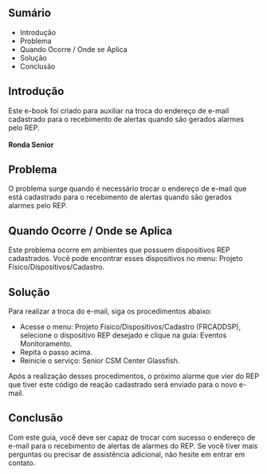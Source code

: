## Sumário

- Introdução
- Problema
- Quando Ocorre / Onde se Aplica
- Solução
- Conclusão

## Introdução

Este e-book foi criado para auxiliar na troca do endereço de e-mail cadastrado para o recebimento de alertas quando são gerados alarmes pelo REP. 
<br>
<br>
**Ronda Senior**

## Problema

O problema surge quando é necessário trocar o endereço de e-mail que está cadastrado para o recebimento de alertas quando são gerados alarmes pelo REP.

## Quando Ocorre / Onde se Aplica

Este problema ocorre em ambientes que possuem dispositivos REP cadastrados. Você pode encontrar esses dispositivos no menu: Projeto Físico/Dispositivos/Cadastro.

## Solução

Para realizar a troca do e-mail, siga os procedimentos abaixo:

- Acesse o menu: Projeto Físico/Dispositivos/Cadastro (FRCADDSP), selecione o dispositivo REP desejado e clique na guia: Eventos Monitoramento.
- Repita o passo acima.
- Reinicie o serviço: Senior CSM Center Glassfish.

Após a realização desses procedimentos, o próximo alarme que vier do REP que tiver este código de reação cadastrado será enviado para o novo e-mail.

## Conclusão

Com este guia, você deve ser capaz de trocar com sucesso o endereço de e-mail para o recebimento de alertas de alarmes do REP. Se você tiver mais perguntas ou precisar de assistência adicional, não hesite em entrar em contato.
